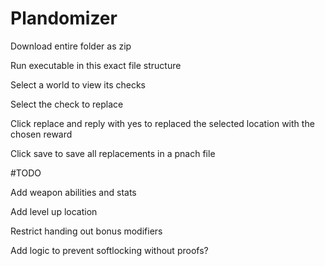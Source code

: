 # Plandomizer

Download entire folder as zip

Run executable in this exact file structure

Select a world to view its checks

Select the check to replace

Click replace and reply with yes to replaced the selected location with the chosen reward

Click save to save all replacements in a pnach file

#TODO

Add weapon abilities and stats

Add level up location

Restrict handing out bonus modifiers

Add logic to prevent softlocking without proofs?
